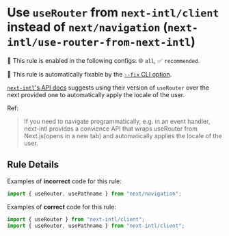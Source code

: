 # Use `useRouter` from `next-intl/client` instead of `next/navigation` (`next-intl/use-router-from-next-intl`)

💼 This rule is enabled in the following configs: 🌐 `all`, ✅ `recommended`.

🔧 This rule is automatically fixable by the [`--fix` CLI option](https://eslint.org/docs/latest/user-guide/command-line-interface#--fix).

<!-- end auto-generated rule header -->

[`next-intl`'s API docs](https://next-intl-docs.vercel.app/docs/routing/navigation#userouter) suggests using their version of `useRouter` over the next provided one to automatically apply the locale of the user.

Ref:

> If you need to navigate programmatically, e.g. in an event handler, next-intl provides a convience API that wraps useRouter from Next.js(opens in a new tab) and automatically applies the locale of the user.

## Rule Details

Examples of **incorrect** code for this rule:

```ts
import { useRouter, usePathname } from "next/navigation";
```

Examples of **correct** code for this rule:

```ts
import { useRouter } from "next-intl/client";
import { useRouter, usePathname } from "next-intl/client";
```
